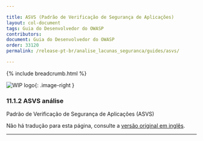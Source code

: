```yaml
---

title: ASVS (Padrão de Verificação de Segurança de Aplicações)
layout: col-document
tags: Guia do Desenvolvedor do OWASP
contributors:
document: Guia do Desenvolvedor do OWASP
order: 33120
permalink: /release-pt-br/analise_lacunas_seguranca/guides/asvs/

---
```


{% include breadcrumb.html %}

<style type="text/css">
.image-right {
  height: 180px;
  display: block;
  margin-left: auto;
  margin-right: auto;
  float: right;
}
</style>

![WIP logo](../../../assets/images/dg_wip.png "Trabalho em andamento"){: .image-right }

### 11.1.2 ASVS análise

Padrão de Verificação de Segurança de Aplicações (ASVS)

Não há tradução para esta página, consulte a [versão original em inglês][release130102].

----

[release130102]: https://github.com/OWASP/www-project-developer-guide/blob/main/draft/13-security-gap-analysis/01-guides/02-asvs.md
